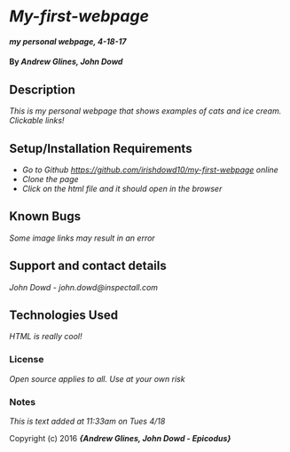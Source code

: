 # _My-first-webpage_

#### _my personal webpage, 4-18-17_

#### By _**Andrew Glines, John Dowd**_

## Description

_This is my personal webpage that shows examples of cats and ice cream. Clickable links!_

## Setup/Installation Requirements

* _Go to Github https://github.com/irishdowd10/my-first-webpage online_
* _Clone the page_
* _Click on the html file and it should open in the browser_

## Known Bugs

_Some image links may result in an error_

## Support and contact details

_John Dowd - john.dowd@inspectall.com_

## Technologies Used

_HTML is really cool!_

### License

*Open source applies to all. Use at your own risk*

### Notes

_This is text added at 11:33am on Tues 4/18_

Copyright (c) 2016 **_{Andrew Glines, John Dowd - Epicodus}_**

